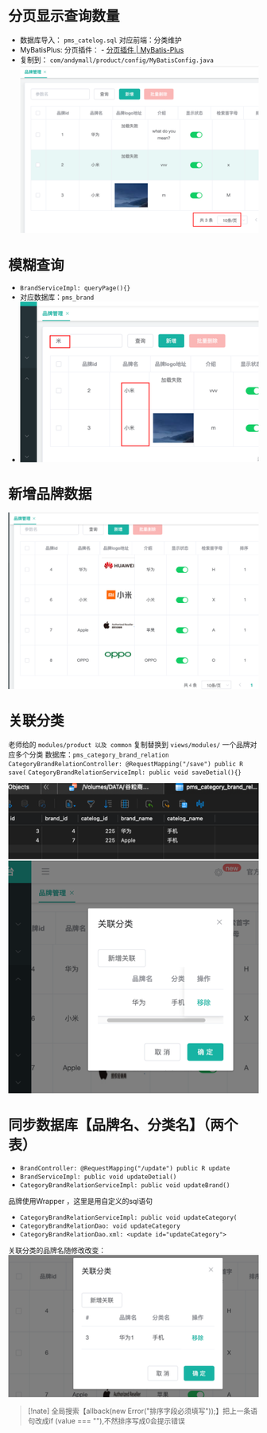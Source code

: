 # 分页显示查询数量

- 数据库导入： `pms_catelog.sql` 对应前端：分类维护
- MyBatisPlus: 分页插件： - [分页插件 | MyBatis-Plus](https://baomidou.com/pages/97710a/#%E6%94%AF%E6%8C%81%E7%9A%84%E6%95%B0%E6%8D%AE%E5%BA%93)
- 复制到： `com/andymall/product/config/MyBatisConfig.java`
![](BEFORE/附件/Pasted%20image%2020231125192034.png)

# 模糊查询

- `BrandServiceImpl: queryPage(){}`
- 对应数据库：`pms_brand`
- ![](BEFORE/附件/Pasted%20image%2020231125200022.png)

# 新增品牌数据

![](BEFORE/附件/Pasted%20image%2020231125200629.png)

# 关联分类

老师给的 `modules/product 以及 common` 复制替换到 `views/modules/`
一个品牌对应多个分类
数据库：`pms_category_brand_relation`
`CategoryBrandRelationController: @RequestMapping("/save") public R save(`
`CategoryBrandRelationServiceImpl: public void saveDetial(){}`

![](BEFORE/附件/Pasted%20image%2020231126125530.png)
![](BEFORE/附件/Pasted%20image%2020231126125554.png)

# 同步数据库【品牌名、分类名】（两个表）

- `BrandController: @RequestMapping("/update") public R update`
- `BrandServiceImpl: public void updateDetial()`
- `CategoryBrandRelationServiceImpl: public void updateBrand()`

品牌使用Wrapper ，这里是用自定义的sql语句
- `CategoryBrandRelationServiceImpl: public void updateCategory(`
- `CategoryBrandRelationDao: void updateCategory`
- `CategoryBrandRelationDao.xml: <update id="updateCategory">`

关联分类的品牌名随修改改变：
![](BEFORE/附件/Pasted%20image%2020231126185335.png)

>[!nate]
>全局搜索【allback(new Error("排序字段必须填写"));】把上一条语句改成if (value === ""),不然排序写成0会提示错误